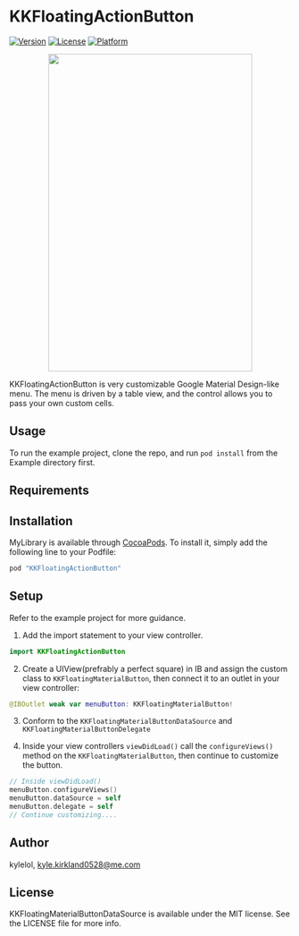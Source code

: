 # KKFloatingActionButton


[![Version](https://img.shields.io/cocoapods/v/KKFloatingActionButton.svg?style=flat)](http://cocoapods.org/pods/KKFloatingActionButton)
[![License](https://img.shields.io/cocoapods/l/KKFloatingActionButton.svg?style=flat)](http://cocoapods.org/pods/KKFloatingActionButton)
[![Platform](https://img.shields.io/cocoapods/p/KKFloatingActionButton.svg?style=flat)](http://cocoapods.org/pods/KKFloatingActionButton)

<p align="center">
<img style="-webkit-user-select: none;" src="https://dl.dropboxusercontent.com/u/21995835/out1.gif" width="365" height="568">
</p>

KKFloatingActionButton is very customizable Google Material Design-like menu. The menu is driven by a table view, and the control allows you to pass your own custom cells. 

## Usage

To run the example project, clone the repo, and run `pod install` from the Example directory first.

## Requirements

## Installation

MyLibrary is available through [CocoaPods](http://cocoapods.org). To install
it, simply add the following line to your Podfile:

```ruby
pod "KKFloatingActionButton"
```

## Setup 

Refer to the example project for more guidance. 

1. Add the import statement to your view controller. 
  ````swift
  import KKFloatingActionButton
  ````

2. Create a UIView(prefrably a perfect square) in IB and assign the custom class to `KKFloatingMaterialButton`, then connect it to an outlet in your view controller: 
  ````swift
  @IBOutlet weak var menuButton: KKFloatingMaterialButton!
  ````

3.  Conform to the `KKFloatingMaterialButtonDataSource` and `KKFloatingMaterialButtonDelegate`

4. Inside your view controllers `viewDidLoad()` call the `configureViews()` method on the `KKFloatingMaterialButton`, then continue to customize the button. 
  ````Swift
  // Inside viewDidLoad()
  menuButton.configureViews()
  menuButton.dataSource = self
  menuButton.delegate = self
  // Continue customizing....
  ````

## Author

kylelol, kyle.kirkland0528@me.com

## License

KKFloatingMaterialButtonDataSource is available under the MIT license. See the LICENSE file for more info.
